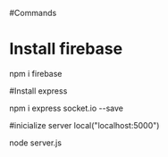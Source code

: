 #Commands

# Install firebase

npm i firebase

#Install express

npm i express socket.io --save

#inicialize server local("localhost:5000")

node server.js
